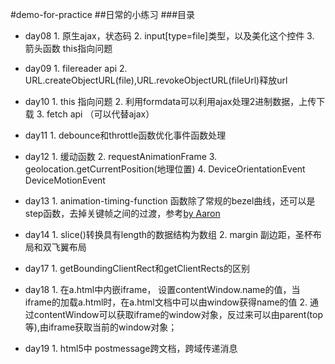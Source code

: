 #demo-for-practice
##日常的小练习
###目录

* day08
        1. 原生ajax，状态码
        2. input[type=file]类型，以及美化这个控件
        3. 箭头函数  this指向问题
* day09
        1. filereader api
        2. URL.createObjectURL(file),URL.revokeObjectURL(fileUrl)释放url
* day10
        1. this 指向问题
        2. 利用formdata可以利用ajax处理2进制数据，上传下载
        3. fetch  api   （可以代替ajax）
* day11
        1. debounce和throttle函数优化事件函数处理
* day12
        1. 缓动函数
        2. requestAnimationFrame
        3. geolocation.getCurrentPosition(地理位置)
        4. DeviceOrientationEvent DeviceMotionEvent
* day13
        1. animation-timing-function 函数除了常规的bezel曲线，还可以是step函数，去掉关键帧之间的过渡，参考[by Aaron](http://www.cnblogs.com/aaronjs/p/4642015.html)

* day14
        1. slice()转换具有length的数据结构为数组
        2. margin 副边距，圣杯布局和双飞翼布局
* day17
        1. getBoundingClientRect和getClientRects的区别

* day18
        1. 在a.html中内嵌iframe， 设置contentWindow.name的值，当iframe的加载a.html时，在a.html文档中可以由window获得name的值
        2.  通过contentWindow可以获取iframe的window对象，反过来可以由parent(top等),由iframe获取当前的window对象；
* day19
        1. html5中  postmessage跨文档，跨域传递消息




